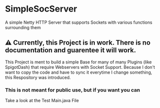 # SimpleSocServer
A simple Netty HTTP Server that supports Sockets with various functions surrounding them

## ⚠️ Currently, this Project is in work. There is no documentation and guarentee it will work.
This Project is ment to build a simple Base for many of many Plugins (like SpigotDash) that require Webservers with Socket Support.
Because I don't want to copy the code and have to sync it everytime I change something, this Respository was introduced.

### This is not meant for public use, but if you want you can
Take a look at the Test Main.java File

